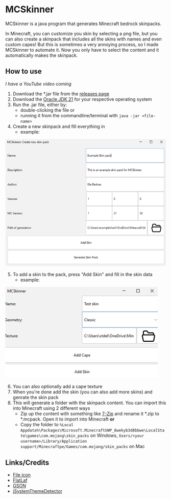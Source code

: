 # MCSkinner
MCSkinner is a java program that generates Minecraft bedrock skinpacks. 

In Minecraft, you can customize you skin by selecting a png file, but you can also create a skinpack that includes all the skins with names and even custom capes!
But this is sometimes a very annoying process, so I made MCSkinner to automate it. Now you only have to select the content and it automatically makes the skinpack.

## How to use
*I have a YouTube video coming*
1. Download the *.jar file from the [releases page](https://github.com/DieRednax/MCSkinner/releases)
2. Download the [Oracle JDK 21](https://www.oracle.com/java/technologies/javase/jdk21-archive-downloads.html) for your respective operating system
3. Run the .jar file, either by:
   - double-clicking the file or
   - running it from the commandline/terminal with `java -jar <file-name>`
4. Create a new skinpack and fill everything in
   - example:

![example of filled in data](.github/Screenshot-of-example-newskinpack-data.png)

5. To add a skin to the pack, press "Add Skin" and fill in the skin data
   - example:

![example of filled in data (add skin)](.github/Screenshot-of-example-addskin-data-no-cape.png)

6. You can also optionally add a cape texture
7. When you're done add the skin (you can also add more skins) and genrate the skin pack
8. This will generate a folder with the skinpack content. You can import this into Minecraft using 2 different ways
   - Zip up the content with something like [7-Zip](https://7-zip.org/download.html) and rename it *.zip to *.mcpack. Open it to import into Minecraft **or**
   - Copy the folder to `%Local Appdata%\Packages\Microsoft.MinecraftUWP_8wekyb3d8bbwe\LocalState\games\com.mojang\skin_packs` on Windows, `Users/<your username>/Library/Application support/Minecraftpe/Games/com.mojang/skin_packs` on Mac

## Links/Credits

- [File icon](https://www.veryicon.com/icons/miscellaneous/decon/file-open-2.html)
- [FlatLaf](https://www.formdev.com/flatlaf/)
- [GSON](https://github.com/google/gson)
- [jSystemThemeDetector](https://github.com/Dansoftowner/jSystemThemeDetector)
